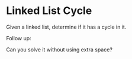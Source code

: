 # Linked List Cycle

Given a linked list, determine if it has a cycle in it.

Follow up:

Can you solve it without using extra space?
